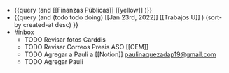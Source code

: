 - {{query (and [[Finanzas Públicas]] [[yellow]] )}}
- {{query   (and (todo todo doing) [[Jan 23rd, 2022]] [[Trabajos U]] )  (sort-by created-at desc) }}
- #inbox
	- TODO Revisar fotos Carddis
	- TODO Revisar Correos Presis ASO [[CEM]]
	- TODO Agregar a  Pauli a [[Notion]]  paulinaquezadap19@gmail.com
	- TODO Agregar Pauli